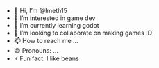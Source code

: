 - 👋 Hi, I’m @Imeth15
- 👀 I’m interested in game dev
- 🌱 I’m currently learning godot
- 💞️ I’m looking to collaborate on making games :D
- 📫 How to reach me ...
- 😄 Pronouns: ...
- ⚡ Fun fact: I like beans

<!---
Imeth15/Imeth15 is a ✨ special ✨ repository because its `README.md` (this file) appears on your GitHub profile.
You can click the Preview link to take a look at your changes.
--->
